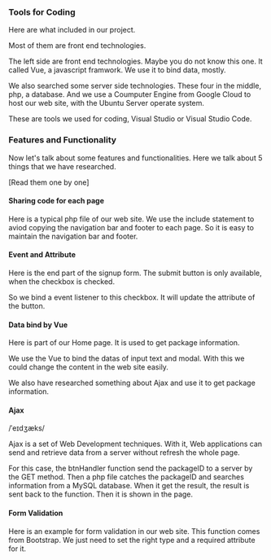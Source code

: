 ### Tools for Coding

Here are what included in our project.

Most of them are front end technologies. 

The left side are front end technologies. Maybe you do not know this one. It called Vue, a javascript framwork. We use it to bind data, mostly. 

We also searched some server side technologies. These four in the middle, php, a database. And we use a Coumputer Engine from Google Cloud to host our web site, with the Ubuntu Server operate system.

These are tools we used for coding, Visual Studio or Visual Studio Code.



### Features and Functionality

Now let's talk about some features and functionalities. Here we talk about 5 things that we have researched.

[Read them one by one]



#### Sharing code for each page

Here is a typical php file of our web site. We use the include statement to aviod copying the navigation bar and footer to each page. So it is easy to maintain the navigation bar and footer.



#### Event and Attribute

Here is the end part of the signup form. The submit button is only available, when the checkbox is checked.

So we bind a event listener to this checkbox. It will update the attribute of the button.



#### Data bind by Vue

Here is part of our Home page. It is used to get package information.

We use the Vue to bind the datas of input text and modal. With this we could change the content in the web site easily.

We also have researched something about Ajax and use it to get package information.

#### Ajax

/ˈeɪdʒæks/

Ajax is a set of Web Development techniques. With it, Web applications can send and retrieve data from a server without refresh the whole page.

For this case, the btnHandler function send the packageID to a server by the GET method. Then a php file catches the packageID and searches information from a MySQL database. When it get the result, the result is sent back to the function. Then it is shown in the page.



#### Form Validation

Here is an example for form validation in our web site. This function comes from Bootstrap. We just need to set the right type and a required attribute for it.
